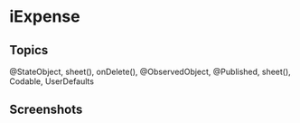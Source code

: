 #  iExpense

## Topics

@StateObject, sheet(), onDelete(), @ObservedObject, @Published, sheet(), Codable, UserDefaults

## Screenshots
